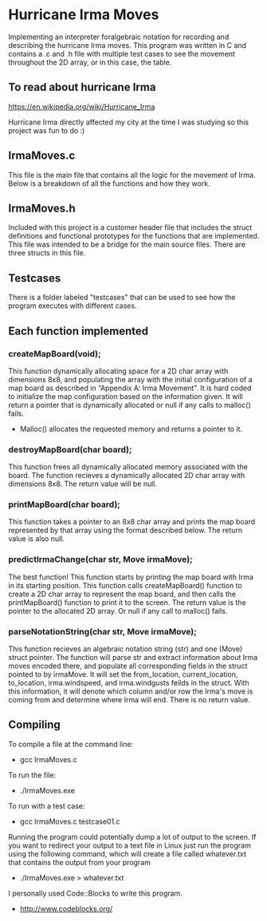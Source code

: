 # Hurricane Irma Moves
Implementing an interpreter foralgebraic notation for recording and describing the hurricane Irma moves.
This program was written in C and contains a .c and .h file with multiple test cases to see the movement throughout the 2D array, or in this case, the table.

## To read about hurricane Irma
https://en.wikipedia.org/wiki/Hurricane_Irma

Hurricane Irma directly affected my city at the time I was studying so this project was fun to do :)

## IrmaMoves.c
This file is the main file that contains all the logic for the movement of Irma. Below is a breakdown of all the functions and how they work.

## IrmaMoves.h
Included with this project is a customer header file that includes the struct definitions and functional prototypes for the functions that are implemented.
This file was intended to be a bridge for the main source files.
There are three structs in this file.

## Testcases
There is a folder labeled "testcases" that can be used to see how the program executes with different cases.

## Each function implemented
### createMapBoard(void);
This function dynamically allocating space for a 2D char array with dimensions 8x8, and populating the array with the initial configuration of a map board as described in “Appendix A: Irma Movement”.  It is hard coded to initialize the map configuration based on the information given.
It will return a pointer that is dynamically allocated or null if any calls to malloc() fails.
- Malloc() allocates the requested memory and returns a pointer to it.

### destroyMapBoard(char board);
This function frees all dynamically allocated memory associated with the board. The function recieves a dynamically allocated 2D char array with dimensions 8x8.
The return value will be null.

### printMapBoard(char board);
This function takes a pointer to an 8x8 char array and prints the map board represented by that array using the format described below. 
The return value is also null.

### predictIrmaChange(char str, Move irmaMove);
The best function!
This function starts by printing the map board with Irma in its starting position. This function calls createMapBoard() function to create a 2D char array to represent the map board, and then calls the printMapBoard() function to print it to the screen.
The return value is the pointer to the allocated 2D array. Or null if any call to malloc() fails.

### parseNotationString(char str, Move irmaMove);
This function recieves an algebraic notation string (str) and one (Move) struct pointer. The function will parse str and extract information about Irma moves encoded there, and populate all corresponding fields in the struct pointed to by irmaMove.
It will set the from_location, current_location, to_location, irma.windspeed, and irma.windgusts feilds in the struct. With this information, it will denote which column and/or row the Irma's move is coming from and determine where Irma will end.
There is no return value.

## Compiling
To compile a file at the command line:
- gcc IrmaMoves.c

To run the file:
- ./IrmaMoves.exe

To run with a test case:
- gcc IrmaMoves.c testcase01.c

Running the program could potentially dump a lot of output to the screen. If you want to redirect your output to a text file in Linux just run the program using the following command, which will create a file called whatever.txt that contains the output from your program
- ./IrmaMoves.exe > whatever.txt

I personally used Code::Blocks to write this program.
- http://www.codeblocks.org/

